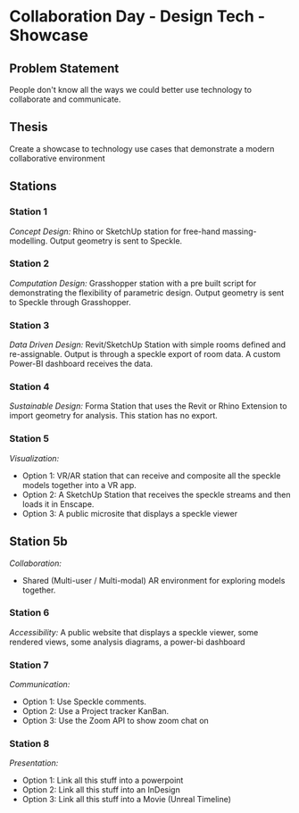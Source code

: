# Collaboration Day - Design Tech - Showcase

## Problem Statement
People don't know all the ways we could better use technology to collaborate and communicate.

## Thesis
Create a showcase to technology use cases that demonstrate a modern collaborative environment

## Stations

### Station 1
*Concept Design:* Rhino or SketchUp station for free-hand massing-modelling.
Output geometry is sent to Speckle.

### Station 2
*Computation Design:* Grasshopper station with a pre built script for demonstrating the flexibility of parametric design.
Output geometry is sent to Speckle through Grasshopper.

### Station 3
*Data Driven Design:* Revit/SketchUp Station with simple rooms defined and re-assignable. Output is through a speckle export of room data. A custom Power-BI dashboard receives the data.

### Station 4
*Sustainable Design:* Forma Station that uses the Revit or Rhino Extension to import geometry for analysis. This station has no export.

### Station 5
*Visualization:*
- Option 1: VR/AR station that can receive and composite all the speckle models together into a VR app.
- Option 2: A SketchUp Station that receives the speckle streams and then loads it in Enscape.
- Option 3: A public microsite that displays a speckle viewer

## Station 5b
*Collaboration:*
- Shared (Multi-user / Multi-modal) AR environment for exploring models together.

### Station 6
*Accessibility:* A public website that displays a speckle viewer, some rendered views, some analysis diagrams, a power-bi dashboard

### Station 7
*Communication:* 
- Option 1: Use Speckle comments.
- Option 2: Use a Project tracker KanBan.
- Option 3: Use the Zoom API to show zoom chat on 

### Station 8
*Presentation:*
- Option 1: Link all this stuff into a powerpoint
- Option 2: Link all this stuff into an InDesign
- Option 3: Link all this stuff into a Movie (Unreal Timeline)
